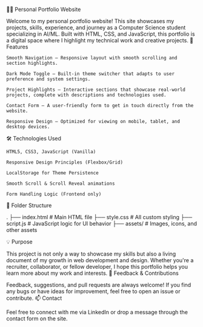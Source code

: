 🧑‍💻 Personal Portfolio Website

Welcome to my personal portfolio website! This site showcases my projects, skills, experience, and journey as a Computer Science student specializing in AI/ML. Built with HTML, CSS, and JavaScript, this portfolio is a digital space where I highlight my technical work and creative projects.
🚀 Features

    Smooth Navigation – Responsive layout with smooth scrolling and section highlights.

    Dark Mode Toggle – Built-in theme switcher that adapts to user preference and system settings.

    Project Highlights – Interactive sections that showcase real-world projects, complete with descriptions and technologies used.

    Contact Form – A user-friendly form to get in touch directly from the website.

    Responsive Design – Optimized for viewing on mobile, tablet, and desktop devices.

🛠️ Technologies Used

    HTML5, CSS3, JavaScript (Vanilla)

    Responsive Design Principles (Flexbox/Grid)

    LocalStorage for Theme Persistence

    Smooth Scroll & Scroll Reveal animations

    Form Handling Logic (Frontend only)

📂 Folder Structure

.
├── index.html         # Main HTML file
├── style.css          # All custom styling
├── script.js          # JavaScript logic for UI behavior
├── assets/            # Images, icons, and other assets

💡 Purpose

This project is not only a way to showcase my skills but also a living document of my growth in web development and design. Whether you're a recruiter, collaborator, or fellow developer, I hope this portfolio helps you learn more about my work and interests.
🙌 Feedback & Contributions

Feedback, suggestions, and pull requests are always welcome! If you find any bugs or have ideas for improvement, feel free to open an issue or contribute.
📫 Contact

Feel free to connect with me via LinkedIn or drop a message through the contact form on the site.
